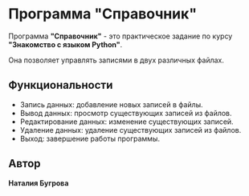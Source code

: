 # Программа "Справочник"

Программа **"Справочник"** - это практическое задание по курсу **"Знакомство с языком Python"**.

Она позволяет управлять записями в двух различных файлах.



## Функциональности

- Запись данных: добавление новых записей в файлы.
- Вывод данных: просмотр существующих записей из файлов.
- Редактирование данных: изменение существующих записей.
- Удаление данных: удаление существующих записей из файлов.
- Выход: завершение работы программы.



## Автор

**Наталия Бугрова** 
